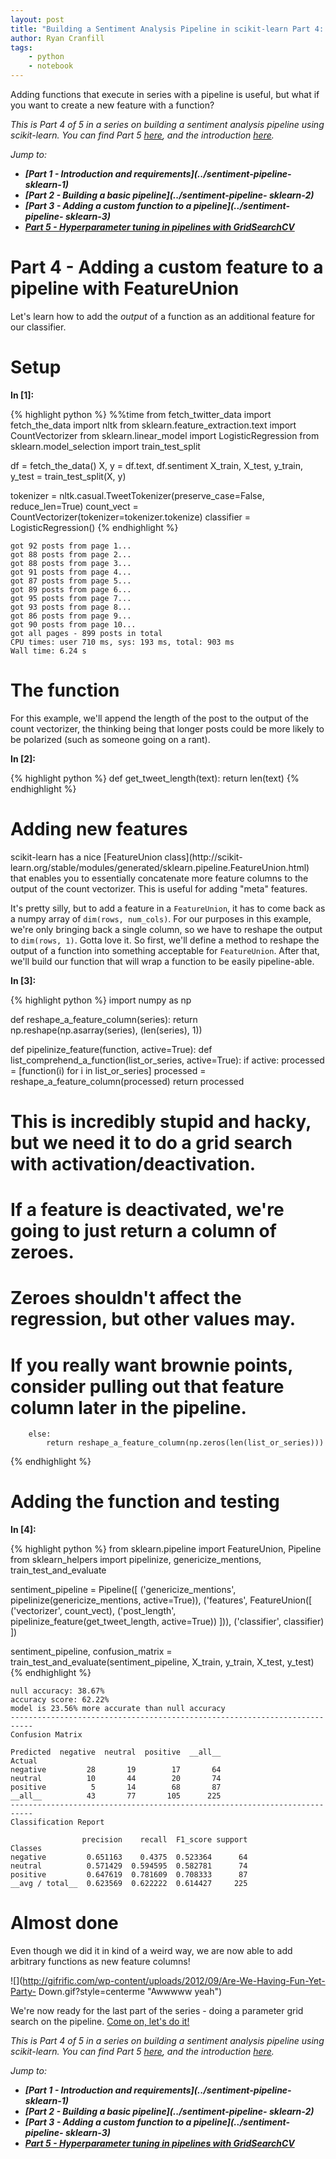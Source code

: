```yaml
---
layout: post
title: "Building a Sentiment Analysis Pipeline in scikit-learn Part 4: Adding Custom Feature Extraction Functions With FeatureUnion"
author: Ryan Cranfill
tags:
    - python
    - notebook
--- 
```

Adding functions that execute in series with a pipeline is useful, but what if you want to create a new feature with a function?

*This is Part 4 of 5 in a series on building a sentiment analysis pipeline using
scikit-learn. You can find Part 5 [here](../sentiment-pipeline-sklearn-5),
and the introduction [here](../sentiment-pipeline-sklearn-1).*

*Jump to:*

* ***[Part 1 - Introduction and requirements](../sentiment-pipeline-
sklearn-1)***
* ***[Part 2 - Building a basic pipeline](../sentiment-pipeline-
sklearn-2)***
* ***[Part 3 - Adding a custom function to a pipeline](../sentiment-pipeline-
sklearn-3)***
* ***[Part 5 - Hyperparameter tuning in pipelines with GridSearchCV
](../sentiment-pipeline-sklearn-5)***

# Part 4 - Adding a custom feature to a pipeline with FeatureUnion

Let's learn how to add the *output* of a function as an additional feature for our classifier.

# Setup 

**In [1]:**

{% highlight python %}
%%time
from fetch_twitter_data import fetch_the_data
import nltk
from sklearn.feature_extraction.text import CountVectorizer
from sklearn.linear_model import LogisticRegression
from sklearn.model_selection import train_test_split

df = fetch_the_data()
X, y = df.text, df.sentiment
X_train, X_test, y_train, y_test = train_test_split(X, y)

tokenizer = nltk.casual.TweetTokenizer(preserve_case=False, reduce_len=True)
count_vect = CountVectorizer(tokenizer=tokenizer.tokenize) 
classifier = LogisticRegression()
{% endhighlight %}

    got 92 posts from page 1...
    got 88 posts from page 2...
    got 88 posts from page 3...
    got 91 posts from page 4...
    got 87 posts from page 5...
    got 89 posts from page 6...
    got 95 posts from page 7...
    got 93 posts from page 8...
    got 86 posts from page 9...
    got 90 posts from page 10...
    got all pages - 899 posts in total
    CPU times: user 710 ms, sys: 193 ms, total: 903 ms
    Wall time: 6.24 s

 
# The function

For this example, we'll append the length of the post to the output of the count
vectorizer, the thinking being that longer posts could be more likely to be
polarized (such as someone going on a rant). 

**In [2]:**

{% highlight python %}
def get_tweet_length(text):
    return len(text)
{% endhighlight %}
 
# Adding new features
scikit-learn has a nice [FeatureUnion class](http://scikit-
learn.org/stable/modules/generated/sklearn.pipeline.FeatureUnion.html) that
enables you to essentially concatenate more feature columns to the output of the
count vectorizer. This is useful for adding "meta" features.

It's pretty silly, but to add a feature in a `FeatureUnion`, it has to come back
as a numpy array of `dim(rows, num_cols)`. For our purposes in this example,
we're only bringing back a single column, so we have to reshape the output to
`dim(rows, 1)`. Gotta love it. So first, we'll define a method to reshape the
output of a function into something acceptable for `FeatureUnion`. After that,
we'll build our function that will wrap a function to be easily pipeline-able. 

**In [3]:**

{% highlight python %}
import numpy as np

def reshape_a_feature_column(series):
    return np.reshape(np.asarray(series), (len(series), 1))

def pipelinize_feature(function, active=True):
    def list_comprehend_a_function(list_or_series, active=True):
        if active:
            processed = [function(i) for i in list_or_series]
            processed = reshape_a_feature_column(processed)
            return processed
#         This is incredibly stupid and hacky, but we need it to do a grid search with activation/deactivation.
#         If a feature is deactivated, we're going to just return a column of zeroes.
#         Zeroes shouldn't affect the regression, but other values may.
#         If you really want brownie points, consider pulling out that feature column later in the pipeline.
        else:
            return reshape_a_feature_column(np.zeros(len(list_or_series)))
{% endhighlight %}
 
# Adding the function and testing 

**In [4]:**

{% highlight python %}
from sklearn.pipeline import FeatureUnion, Pipeline
from sklearn_helpers import pipelinize, genericize_mentions, train_test_and_evaluate


sentiment_pipeline = Pipeline([
        ('genericize_mentions', pipelinize(genericize_mentions, active=True)),
        ('features', FeatureUnion([
                    ('vectorizer', count_vect),
                    ('post_length', pipelinize_feature(get_tweet_length, active=True))
                ])),
        ('classifier', classifier)
    ])

sentiment_pipeline, confusion_matrix = train_test_and_evaluate(sentiment_pipeline, X_train, y_train, X_test, y_test)
{% endhighlight %}

    null accuracy: 38.67%
    accuracy score: 62.22%
    model is 23.56% more accurate than null accuracy
    ---------------------------------------------------------------------------
    Confusion Matrix
    
    Predicted  negative  neutral  positive  __all__
    Actual                                         
    negative         28       19        17       64
    neutral          10       44        20       74
    positive          5       14        68       87
    __all__          43       77       105      225
    ---------------------------------------------------------------------------
    Classification Report
    
                    precision    recall  F1_score support
    Classes                                              
    negative         0.651163    0.4375  0.523364      64
    neutral          0.571429  0.594595  0.582781      74
    positive         0.647619  0.781609  0.708333      87
    __avg / total__  0.623569  0.622222  0.614427     225

 
# Almost done
Even though we did it in kind of a weird way, we are now able to add arbitrary
functions as new feature columns!

![](http://gifrific.com/wp-content/uploads/2012/09/Are-We-Having-Fun-Yet-Party-
Down.gif?style=centerme "Awwwww yeah")

We're now ready for the last part of the series - doing a parameter grid search
on the pipeline. [Come on, let's do it!](../sentiment-pipeline-sklearn-5)

*This is Part 4 of 5 in a series on building a sentiment analysis pipeline using
scikit-learn. You can find Part 5 [here](../sentiment-pipeline-sklearn-5),
and the introduction [here](../sentiment-pipeline-sklearn-1).*

*Jump to:*

* ***[Part 1 - Introduction and requirements](../sentiment-pipeline-
sklearn-1)***
* ***[Part 2 - Building a basic pipeline](../sentiment-pipeline-
sklearn-2)***
* ***[Part 3 - Adding a custom function to a pipeline](../sentiment-pipeline-
sklearn-3)***
* ***[Part 5 - Hyperparameter tuning in pipelines with GridSearchCV
](../sentiment-pipeline-sklearn-5)*** 
